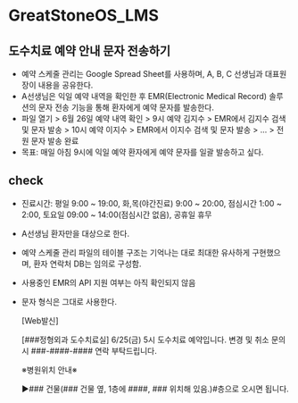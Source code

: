 # GreatStoneOS_LMS



## 도수치료 예약 안내 문자 전송하기
- 예약 스케줄 관리는 Google Spread Sheet를 사용하며, A, B, C 선생님과 대표원장이 내용을 공유한다.
- A선생님은 익일 예약 내역을 확인한 후 EMR(Electronic Medical Record) 솔루션의 문자 전송 기능을 통해 환자에게 예약 문자를 발송한다.
- 파일 열기 > 6월 26일 예약 내역 확인 > 9시 예약 김지수 > EMR에서 김지수 검색 및 문자 발송 > 10시 예약 이지수 > EMR에서 이지수 검색 및 문자 발송 > ... > 전원 문자 발송 완료
- 목표: 매일 아침 9시에 익일 예약 환자에게 예약 문자를 일괄 발송하고 싶다.

## check
- 진료시간: 평일 9:00 ~ 19:00, 화,목(야간진료) 9:00 ~ 20:00, 점심시간 1:00 ~ 2:00, 토요일 09:00 ~ 14:00(점심시간 없음), 공휴일 휴무
- A선생님 환자만을 대상으로 한다.
- 예약 스케줄 관리 파일의 테이블 구조는 기억나는 대로 최대한 유사하게 구현했으며, 환자 연락처 DB는 임의로 구성함.
- 사용중인 EMR의 API 지원 여부는 아직 확인되지 않음
- 문자 형식은 그대로 사용한다.

  [Web발신]

  [###정형외과 도수치료실] 6/25(금) 5시 도수치료 예약입니다. 변경 및 취소 문의시 ###-####-#### 연락 부탁드립니다.

  ※병원위치 안내※ 

  ▶### 건물(### 건물 옆, 1층에 ####, ### 위치해 있음.)#층으로 오시면 됩니다.
